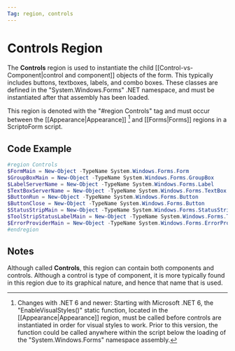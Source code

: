 ```yaml
---
Tag: region, controls
---
```

# Controls Region
The **Controls** region is used to instantiate the child [[Control-vs-Component|control and component]] objects of the form.  This typically includes buttons, textboxes, labels, and combo boxes.  These classes are defined in the "System.Windows.Forms" .NET namespace, and must be instantiated after that assembly has been loaded.

This region is denoted with the "#region Controls" tag and must occur between the [[Appearance|Appearance]] [^Note] and [[Forms|Forms]] regions in a ScriptoForm script.
## Code Example
```powershell
#region Controls
$FormMain = New-Object -TypeName System.Windows.Forms.Form
$GroupBoxMain = New-Object -TypeName System.Windows.Forms.GroupBox
$LabelServerName = New-Object -TypeName System.Windows.Forms.Label
$TextBoxServerName = New-Object -TypeName System.Windows.Forms.TextBox
$ButtonRun = New-Object -TypeName System.Windows.Forms.Button
$ButtonClose = New-Object -TypeName System.Windows.Forms.Button
$StatusStripMain = New-Object -TypeName System.Windows.Forms.StatusStrip
$ToolStripStatusLabelMain = New-Object -TypeName System.Windows.Forms.ToolStripStatusLabel
$ErrorProviderMain = New-Object -TypeName System.Windows.Forms.ErrorProvider
#endregion
```
## Notes
Although called **Controls**, this region can contain both components and controls.  Although a control is type of component, it is more typically found in this region due to its graphical nature, and hence that name that is used.

[^Note]:  Changes with .NET 6 and newer:
	Starting with Microsoft .NET 6, the "EnableVisualStyles()" static function, located in the [[Appearance|Appearance]] region, must be called before controls are instantiated in order for visual styles to work.  Prior to this version, the function could be called anywhere within the script below the loading of the "System.Windows.Forms" namespace assembly.